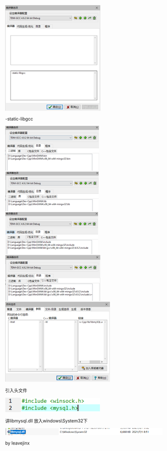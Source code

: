 <img src="dev配置mysql.assets/image-20220531235755874.png" alt="image-20220531235755874" style="zoom: 50%;" />

-static-libgcc

<img src="dev配置mysql.assets/image-20220531235844779.png" alt="image-20220531235844779" style="zoom: 50%;" />

<img src="dev配置mysql.assets/image-20220531235903703.png" alt="image-20220531235903703" style="zoom: 50%;" />

<img src="dev配置mysql.assets/image-20220531235909919.png" alt="image-20220531235909919" style="zoom:50%;" />

<img src="dev配置mysql.assets/image-20220531235915511.png" alt="image-20220531235915511" style="zoom:50%;" />

<img src="dev配置mysql.assets/image-20220531235933600.png" alt="image-20220531235933600" style="zoom:50%;" />

引入头文件

![image-20220531235953950](dev配置mysql.assets/image-20220531235953950.png)

讲libmysql.dll 放入windows\System32下

![image-20220601000052032](dev配置mysql.assets/image-20220601000052032.png)



by leavejinx